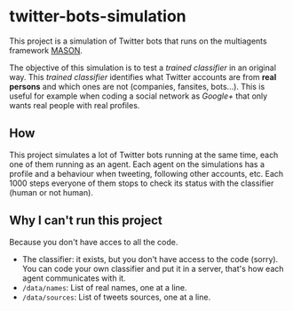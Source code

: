 # twitter-bots-simulation

This project is a simulation of Twitter bots that runs on the multiagents framework [MASON](http://cs.gmu.edu/~eclab/projects/mason/).

The objective of this simulation is to test a _trained classifier_ in an original way. This _trained classifier_ identifies  what Twitter accounts are from **real persons** and which ones are not (companies, fansites, bots...). This is useful for example when coding a social network as _Google+_ that only wants real people with real profiles.

## How

This project simulates a lot of Twitter bots running at the same time, each one of them running as an agent. Each agent on the simulations has a profile and a behaviour when tweeting, following other accounts, etc. Each 1000 steps everyone of them stops to check its status with the classifier (human or not human).

## Why I can't run this project

Because you don't have acces to all the code.

- The classifier: it exists, but you don't have access to the code (sorry). You can code your own classifier and put it in a server, that's how each agent communicates with it.
- `/data/names`: List of real names, one at a line.
- `/data/sources`: List of tweets sources, one at a line.